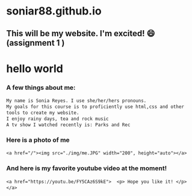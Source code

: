 # soniar88.github.io



## This will be my website. I'm excited! :smile: (assignment 1 )

# hello world
### A few things about me:</h3>
    My name is Sonia Reyes. I use she/her/hers pronouns.
    My goals for this course is to proficiently use html,css and other tools to create my website.
    I enjoy rainy days, tea and rock music
    A tv show I watched recently is: Parks and Rec
### Here is a photo of me 
    <a href="/"><img src="./img/me.JPG" width="200", height="auto"></a>
### And here is my favorite youtube video at the moment! </h3>
    <a href="https://youtu.be/FY5CAz6S9kE">  <p> Hope you like it! </p> </a> 
    